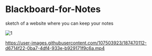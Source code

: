 # Blackboard-for-Notes
sketch of a website where you can keep your notes

![1](https://user-images.githubusercontent.com/107503923/187470037-17724f91-4ba7-48b0-8ee7-72c63b3da0d9.png)

https://user-images.githubusercontent.com/107503923/187470112-d6714f22-0ba7-4df4-933e-b929171f9c6a.mp4

